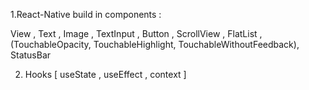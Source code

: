 1.React-Native build in components :  

View , Text , Image , TextInput , Button , ScrollView , FlatList ,  (TouchableOpacity, TouchableHighlight, TouchableWithoutFeedback), StatusBar


2. Hooks [ useState , useEffect , context ]
